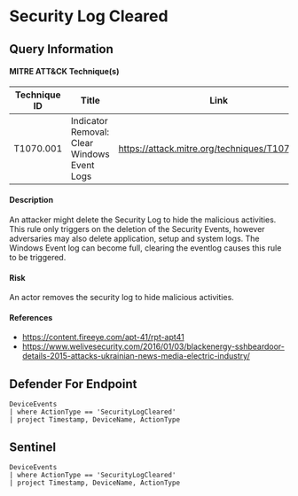 # Security Log Cleared

## Query Information

#### MITRE ATT&CK Technique(s)

| Technique ID | Title    | Link    |
| ---  | --- | --- |
| T1070.001 | Indicator Removal: Clear Windows Event Logs |https://attack.mitre.org/techniques/T1070/001/ |

#### Description
An attacker might delete the Security Log to hide the malicious activities. This rule only triggers on the deletion of the Security Events, however adversaries may also delete application, setup and system logs. The Windows Event log can become full, clearing the eventlog causes this rule to be triggered. 

#### Risk
An actor removes the security log to hide malicious activities. 

#### References
- https://content.fireeye.com/apt-41/rpt-apt41
- https://www.welivesecurity.com/2016/01/03/blackenergy-sshbeardoor-details-2015-attacks-ukrainian-news-media-electric-industry/

## Defender For Endpoint
```
DeviceEvents
| where ActionType == 'SecurityLogCleared'
| project Timestamp, DeviceName, ActionType
```
## Sentinel
```
DeviceEvents
| where ActionType == 'SecurityLogCleared'
| project Timestamp, DeviceName, ActionType
```
